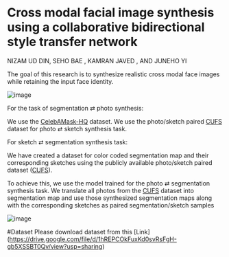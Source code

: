 
# Cross modal facial image synthesis using a collaborative bidirectional style transfer network


NIZAM UD DIN, SEHO BAE
, KAMRAN JAVED
, AND JUNEHO YI



The goal of this research is to synthesize realistic cross modal face images while retaining the input face identity.


![image](https://user-images.githubusercontent.com/27881319/171996834-788745d9-def8-4c90-8e4a-a100b9808ba9.png)



For the task of segmentation ⇄ photo synthesis:

We use the [CelebAMask-HQ](http://mmlab.ie.cuhk.edu.hk/archive/facesketch.html) dataset. We use the photo/sketch paired [CUFS](http://mmlab.ie.cuhk.edu.hk/archive/facesketch.html) dataset for photo ⇄ sketch synthesis task.

For sketch ⇄ segmentation synthesis task:

We have created a dataset for color coded segmentation map and their corresponding sketches using the publicly available photo/sketch paired dataset ([CUFS](http://mmlab.ie.cuhk.edu.hk/archive/facesketch.html)). 

To achieve this, we use the model trained for the photo ⇄ segmentation synthesis task. We translate all photos from the [CUFS](http://mmlab.ie.cuhk.edu.hk/archive/facesketch.html) dataset into segmentation map and use those synthesized segmentation maps along with the corresponding sketches as paired segmentation/sketch samples 

![image](https://user-images.githubusercontent.com/27881319/172046393-5b76741a-0191-4e3d-906e-bf2565186f49.png)

#Dataset
Please download dataset from this [Link] (https://drive.google.com/file/d/1hREPCOkFuxKd0svRsFgH-gb5XSSBT0Qv/view?usp=sharing)
